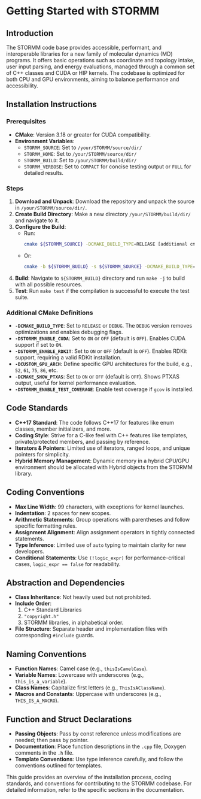 # Getting Started with STORMM

## Introduction
The STORMM code base provides accessible, performant, and interoperable libraries for a new family of molecular dynamics (MD) programs. It offers basic operations such as coordinate and topology intake, user input parsing, and energy evaluations, managed through a common set of C++ classes and CUDA or HIP kernels. The codebase is optimized for both CPU and GPU environments, aiming to balance performance and accessibility.

## Installation Instructions

### Prerequisites
- **CMake**: Version 3.18 or greater for CUDA compatibility.
- **Environment Variables**:
  - `STORMM_SOURCE`: Set to `/your/STORMM/source/dir/`
  - `STORMM_HOME`: Set to `/your/STORMM/source/dir/`
  - `STORMM_BUILD`: Set to `/your/STORMM/build/dir/`
  - `STORMM_VERBOSE`: Set to `COMPACT` for concise testing output or `FULL` for detailed results.

### Steps
1. **Download and Unpack**: Download the repository and unpack the source in `/your/STORMM/source/dir/`.
2. **Create Build Directory**: Make a new directory `/your/STORMM/build/dir/` and navigate to it.
3. **Configure the Build**:
   - Run: 
     ```bash
     cmake ${STORMM_SOURCE} -DCMAKE_BUILD_TYPE=RELEASE [additional cmake variable definitions]
     ```
   - Or: 
     ```bash
     cmake -b ${STORMM_BUILD} -s ${STORMM_SOURCE} -DCMAKE_BUILD_TYPE=RELEASE [additional cmake variable definitions]
     ```
4. **Build**: Navigate to `${STORMM_BUILD}` directory and run `make -j` to build with all possible resources.
5. **Test**: Run `make test` if the compilation is successful to execute the test suite.

### Additional CMake Definitions
- **`-DCMAKE_BUILD_TYPE`**: Set to `RELEASE` or `DEBUG`. The `DEBUG` version removes optimizations and enables debugging flags.
- **`-DSTORMM_ENABLE_CUDA`**: Set to `ON` or `OFF` (default is `OFF`). Enables CUDA support if set to `ON`.
- **`-DSTORMM_ENABLE_RDKIT`**: Set to `ON` or `OFF` (default is `OFF`). Enables RDKit support, requiring a valid RDKit installation.
- **`-DCUSTOM_GPU_ARCH`**: Define specific GPU architectures for the build, e.g., `52`, `61`, `75`, `86`, etc.
- **`-DCMAKE_SHOW_PTXAS`**: Set to `ON` or `OFF` (default is `OFF`). Shows PTXAS output, useful for kernel performance evaluation.
- **`-DSTORMM_ENABLE_TEST_COVERAGE`**: Enable test coverage if `gcov` is installed.

## Code Standards
- **C++17 Standard**: The code follows C++17 for features like enum classes, member initializers, and more.
- **Coding Style**: Strive for a C-like feel with C++ features like templates, private/protected members, and passing by reference.
- **Iterators & Pointers**: Limited use of iterators, ranged loops, and unique pointers for simplicity.
- **Hybrid Memory Management**: Dynamic memory in a hybrid CPU/GPU environment should be allocated with Hybrid objects from the STORMM library.

## Coding Conventions
- **Max Line Width**: 99 characters, with exceptions for kernel launches.
- **Indentation**: 2 spaces for new scopes.
- **Arithmetic Statements**: Group operations with parentheses and follow specific formatting rules.
- **Assignment Alignment**: Align assignment operators in tightly connected statements.
- **Type Inference**: Limited use of `auto` typing to maintain clarity for new developers.
- **Conditional Statements**: Use `(!logic_expr)` for performance-critical cases, `logic_expr == false` for readability.

## Abstraction and Dependencies
- **Class Inheritance**: Not heavily used but not prohibited.
- **Include Order**:
  1. C++ Standard Libraries
  2. `"copyright.h"`
  3. STORMM libraries, in alphabetical order.
- **File Structure**: Separate header and implementation files with corresponding `#include` guards.

## Naming Conventions
- **Function Names**: Camel case (e.g., `thisIsCamelCase`).
- **Variable Names**: Lowercase with underscores (e.g., `this_is_a_variable`).
- **Class Names**: Capitalize first letters (e.g., `ThisIsAClassName`).
- **Macros and Constants**: Uppercase with underscores (e.g., `THIS_IS_A_MACRO`).

## Function and Struct Declarations
- **Passing Objects**: Pass by const reference unless modifications are needed; then pass by pointer.
- **Documentation**: Place function descriptions in the `.cpp` file, Doxygen comments in the `.h` file.
- **Template Conventions**: Use type inference carefully, and follow the conventions outlined for templates.

This guide provides an overview of the installation process, coding standards, and conventions for contributing to the STORMM codebase. For detailed information, refer to the specific sections in the documentation.
